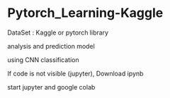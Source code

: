 # Pytorch_Learning-Kaggle

DataSet : Kaggle or pytorch library

analysis and prediction model 

using CNN classification

If code is not visible (jupyter), Download ipynb

start jupyter and google colab
